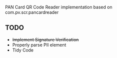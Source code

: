 PAN Card QR Code Reader implementation based on com.pv.scr.pancardreader

## TODO
* ~~Implement Signature Verification~~
* Properly parse PII element
* Tidy Code

